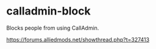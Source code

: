 # calladmin-block
Blocks people from using CallAdmin.

https://forums.alliedmods.net/showthread.php?t=327413
